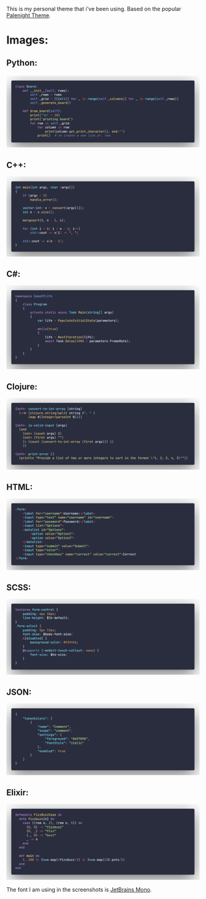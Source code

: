 This is my personal theme that i've been using.
Based on the popular [Palenight Theme](https://marketplace.visualstudio.com/items?itemName=whizkydee.material-palenight-theme).

# Images:

<h2>  Python:

![pyimg](./images/py.png)

<h2>  C++: </h2>

![cppimg](./images/cpp.png)

<h2>  C#: </h2>

![csimg](./images/cs.png)

<h2> Clojure: </h2>

![cljimg](./images/clj.png)

<h2> HTML: </h2>

![htmlimg](./images/html.png)

<h2> SCSS: </h2>

![cssimg](./images/css.png)

<h2>  JSON: </h2>

![jsonimg](./images/json.png)

<h2>  Elixir: </h2>

![eximg](images/ex.png)

The font I am using in the screenshots is [JetBrains Mono](https://www.jetbrains.com/lp/mono/).